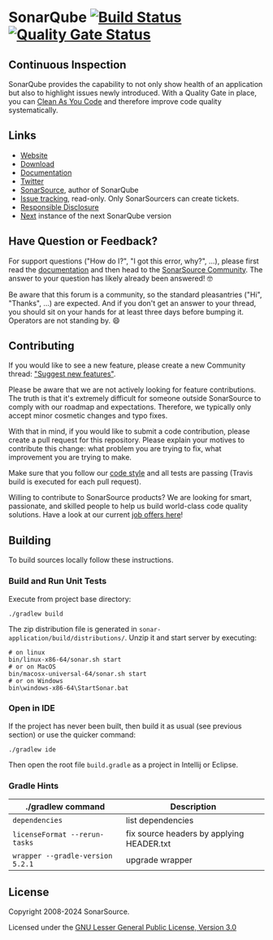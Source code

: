 SonarQube [![Build Status](https://app.travis-ci.com/SonarSource/sonarqube.svg?branch=master)](https://app.travis-ci.com/SonarSource/sonarqube) [![Quality Gate Status](https://next.sonarqube.com/sonarqube/api/project_badges/measure?project=sonarqube&metric=alert_status&token=d95182127dd5583f57578d769b511660601a8547)](https://next.sonarqube.com/sonarqube/dashboard?id=sonarqube)
=========

Continuous Inspection
---------------------
SonarQube provides the capability to not only show health of an application but also to highlight issues newly introduced. With a Quality Gate in place, you can [Clean As You Code](https://blog.sonarsource.com/clean-as-you-code) and therefore improve code quality systematically.

Links
-----

* [Website](https://www.sonarqube.org)
* [Download](https://www.sonarqube.org/downloads/)
* [Documentation](https://docs.sonarqube.org)
* [Twitter](https://twitter.com/SonarQube)
* [SonarSource](https://www.sonarsource.com), author of SonarQube
* [Issue tracking](https://jira.sonarsource.com/browse/SONAR/), read-only. Only SonarSourcers can create tickets.
* [Responsible Disclosure](https://community.sonarsource.com/t/responsible-vulnerability-disclosure/9317)
* [Next](https://next.sonarqube.com/sonarqube) instance of the next SonarQube version

Have Question or Feedback?
--------------------------

For support questions ("How do I?", "I got this error, why?", ...), please first read the [documentation](https://docs.sonarqube.org) and then head to the [SonarSource Community](https://community.sonarsource.com/c/help/sq/10). The answer to your question has likely already been answered! 🤓

Be aware that this forum is a community, so the standard pleasantries ("Hi", "Thanks", ...) are expected. And if you don't get an answer to your thread, you should sit on your hands for at least three days before bumping it. Operators are not standing by. 😄


Contributing
------------

If you would like to see a new feature, please create a new Community thread: ["Suggest new features"](https://community.sonarsource.com/c/suggestions/features).

Please be aware that we are not actively looking for feature contributions. The truth is that it's extremely difficult for someone outside SonarSource to comply with our roadmap and expectations. Therefore, we typically only accept minor cosmetic changes and typo fixes.

With that in mind, if you would like to submit a code contribution, please create a pull request for this repository. Please explain your motives to contribute this change: what problem you are trying to fix, what improvement you are trying to make.

Make sure that you follow our [code style](https://github.com/SonarSource/sonar-developer-toolset#code-style) and all tests are passing (Travis build is executed for each pull request).

Willing to contribute to SonarSource products? We are looking for smart, passionate, and skilled people to help us build world-class code quality solutions. Have a look at our current [job offers here](https://www.sonarsource.com/company/jobs/)!

Building
--------

To build sources locally follow these instructions.

### Build and Run Unit Tests

Execute from project base directory:

    ./gradlew build

The zip distribution file is generated in `sonar-application/build/distributions/`. Unzip it and start server by executing:

    # on linux
    bin/linux-x86-64/sonar.sh start 
    # or on MacOS
    bin/macosx-universal-64/sonar.sh start
    # or on Windows
    bin\windows-x86-64\StartSonar.bat 

### Open in IDE

If the project has never been built, then build it as usual (see previous section) or use the quicker command:

    ./gradlew ide
    
Then open the root file `build.gradle` as a project in Intellij or Eclipse.

### Gradle Hints

| ./gradlew command | Description |
|---|---|
| `dependencies`| list dependencies |
| `licenseFormat --rerun-tasks` | fix source headers by applying HEADER.txt |
| `wrapper --gradle-version 5.2.1` | upgrade wrapper |

License
-------

Copyright 2008-2024 SonarSource.

Licensed under the [GNU Lesser General Public License, Version 3.0](https://www.gnu.org/licenses/lgpl.txt)

